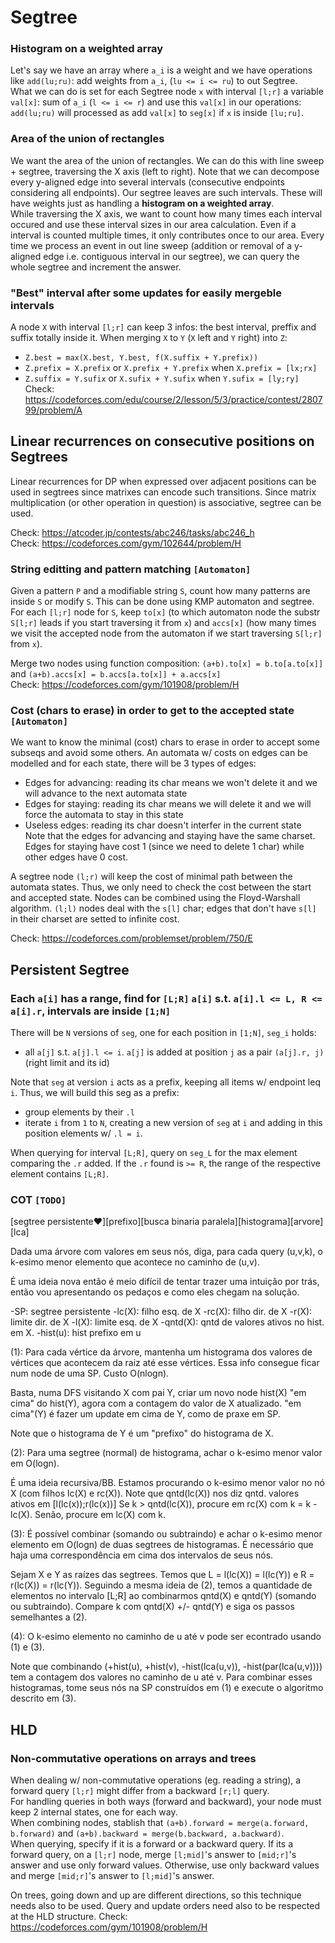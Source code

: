 # Segtree

### Histogram on a weighted array
Let's say we have an array where `a_i` is a weight and we have operations like `add(lu;ru)`: add weights from `a_i`, (`lu <= i <= ru`) to out Segtree.  
What we can do is set for each Segtree node `x` with interval `[l;r]` a variable `val[x]`: sum of `a_i` (`l <= i <= r`) and use this `val[x]` in our operations:  
`add(lu;ru)` will processed as add `val[x]` to `seg[x]` if `x` is inside `[lu;ru]`.

### Area of the union of rectangles
We want the area of the union of rectangles.
We can do this with line sweep + segtree, traversing the X axis (left to right). 
Note that we can decompose every y-aligned edge into several intervals (consecutive endpoints considering all endpoints). 
Our segtree leaves are such intervals. These will have weights just as handling a **histogram on a weighted array**.  
While traversing the X axis, we want to count how many times each interval occured and use these interval sizes in our area calculation.
Even if a interval is counted multiple times, it only contributes once to our area. 
Every time we process an event in out line sweep (addition or removal of a y-aligned edge i.e. contiguous interval in our segtree), we can query the whole segtree and increment the answer.

### "Best" interval after some updates for easily mergeble intervals
A node `X` with interval `[l;r]` can keep 3 infos: the best interval, preffix and suffix totally inside it.
When merging `X` to `Y` (`X` left and `Y` right) into `Z`:  
- `Z.best = max(X.best, Y.best, f(X.suffix + Y.prefix))`
- `Z.prefix = X.prefix` or `X.prefix + Y.prefix` when `X.prefix = [lx;rx]` 
- `Z.suffix = Y.sufix` or `X.sufix + Y.sufix` when `Y.sufix = [ly;ry]`  
Check: https://codeforces.com/edu/course/2/lesson/5/3/practice/contest/280799/problem/A 

## Linear recurrences on consecutive positions on Segtrees

Linear recurrences for DP when expressed over adjacent positions can be used in segtrees since matrixes can encode such transitions. Since matrix multiplication (or other operation in question) is associative, segtree can be used.

Check: https://atcoder.jp/contests/abc246/tasks/abc246_h  
Check: https://codeforces.com/gym/102644/problem/H  

### String editting and pattern matching `[Automaton]`
Given a pattern `P` and a modifiable string `S`, count how many patterns are inside `S` or modify `S`. This can be done using KMP automaton and segtree. For each `[l;r]` node for `S`, keep `to[x]` (to which automaton node the substr `S[l;r]` leads if you start traversing it from `x`) and `accs[x]` (how many times we visit the accepted node from the automaton if we start traversing `S[l;r]` from `x`).

Merge two nodes using function composition: `(a+b).to[x] = b.to[a.to[x]]` and `(a+b).accs[x] = b.accs[a.to[x]] + a.accs[x]`  
Check: https://codeforces.com/gym/101908/problem/H

### Cost (chars to erase) in order to get to the accepted state `[Automaton]` 
We want to know the minimal (cost) chars to erase in order to accept some subseqs and avoid some others. 
An automata w/ costs on edges can be modelled and for each state, there will be 3 types of edges:
- Edges for advancing: reading its char means we won't delete it and we will advance to the next automata state
- Edges for staying: reading its char means we will delete it and we will force the automata to stay in this state
- Useless edges: reading its char doesn't interfer in the current state  
Note that the edges for advancing and staying have the same charset. Edges for staying have cost 1 (since we need to delete 1 char) while other edges have 0 cost.

A segtree node `(l;r)` will keep the cost of minimal path between the automata states. Thus, we only need to check the cost between the start and accepted state. Nodes can be combined using the Floyd-Warshall algorithm. `(l;l)` nodes deal with the `s[l]` char; edges that don't have `s[l]` in their charset are setted to infinite cost.

Check: https://codeforces.com/problemset/problem/750/E

## Persistent Segtree

### Each `a[i]` has a range, find for `[L;R]` `a[i]` s.t. `a[i].l <= L, R <= a[i].r`, intervals are inside `[1;N]`

There will be `N` versions of `seg`, one for each position in `[1;N]`, `seg_i` holds:
- all `a[j]` s.t. `a[j].l <= i`. `a[j]` is added at position `j` as a pair `(a[j].r, j)` (right limit and its id)

Note that `seg` at version `i` acts as a prefix, keeping all items w/ endpoint leq `i`. Thus, we will build this seg as a prefix:
- group elements by their `.l`
- iterate `i` from `1` to `N`, creating a new version of `seg` at `i` and adding in this position elements w/ `.l = i`.

When querying for interval `[L;R]`, query on `seg_L` for the max element comparing the `.r` added. If the `.r` found is `>= R`, the range of the respective element contains `[L;R]`.

### COT `[TODO]`

[segtree persistente❤️][prefixo][busca binaria paralela][histograma][arvore][lca]

Dada uma árvore com valores em seus nós, diga, para cada query (u,v,k), o k-esimo menor elemento que acontece no caminho de (u,v).

É uma ideia nova então é meio difícil de tentar trazer uma intuição por trás, então vou apresentando os pedaços e como eles chegam na solução.

-SP: segtree persistente
-lc(X): filho esq. de X
-rc(X): filho dir. de X
-r(X): limite dir. de X
-l(X): limite esq. de X
-qntd(X): qntd de valores ativos no hist. em X.
-hist(u): hist prefixo em u

(1): Para cada vértice da árvore, mantenha um histograma dos valores de vértices que acontecem da raiz até esse vértices. Essa info consegue ficar num node de uma SP. Custo O(nlogn).

Basta, numa DFS visitando X com pai Y, criar um novo node hist(X) "em cima" do hist(Y), agora com a contagem do valor de X atualizado. "em cima"(Y) é fazer um update em cima de Y, como de praxe em SP.

Note que o histograma de Y é um "prefixo" do histograma de X.

(2): Para uma segtree (normal) de histograma, achar o k-esimo menor valor em O(logn).

É uma ideia recursiva/BB.
Estamos procurando o k-esimo menor valor no nó X (com filhos lc(X) e rc(X)).
Note que qntd(lc(X)) nos diz qntd. valores ativos em [l(lc(x));r(lc(x))]
Se k > qntd(lc(X)), procure em rc(X) com k = k - lc(X).
Senão, procure em lc(X) com k.

(3): É possível combinar (somando ou subtraindo) e achar o k-esimo menor elemento em O(logn) de duas segtrees de histogramas.
É necessário que haja uma correspondência em cima dos intervalos de seus nós.

Sejam X e Y as raízes das segtrees. Temos que L = l(lc(X)) = l(lc(Y)) e R = r(lc(X)) = r(lc(Y)).
Seguindo a mesma ideia de (2), temos a quantidade de elementos no intervalo [L;R] ao combinarmos qntd(X) e qntd(Y) (somando ou subtraindo).
Compare k com qntd(X) +/- qntd(Y) e siga os passos semelhantes a (2).

(4): O k-esimo elemento no caminho de u até v pode ser econtrado usando (1) e (3).

Note que combinando (+hist(u), +hist(v), -hist(lca(u,v)), -hist(par(lca(u,v)))) tem a contagem dos valores no caminho de u até v.
Para combinar esses histogramas, tome seus nós na SP construídos em (1) e execute o algoritmo descrito em (3).

## HLD
### Non-commutative operations on arrays and trees
When dealing w/ non-commutative operations (eg. reading a string), a forward query `[l;r]` might differ from a backward `[r;l]` query.  
For handling queries in both ways (forward and backward), your node must keep 2 internal states, one for each way.  
When combining nodes, stablish that `(a+b).forward = merge(a.forward, b.forward)` and `(a+b).backward = merge(b.backward, a.backward)`.  
When querying, specify if it is a forward or a backward query. If its a forward query, on a `[l;r]` node, merge `[l;mid]`'s answer to `[mid;r]`'s answer and use only forward values. Otherwise, use only backward values and merge `[mid;r]`'s answer to `[l;mid]`'s answer.

On trees, going down and up are different directions, so this technique needs also to be used. Query and update orders need also to be respected at the HLD structure. 
Check: https://codeforces.com/gym/101908/problem/H
